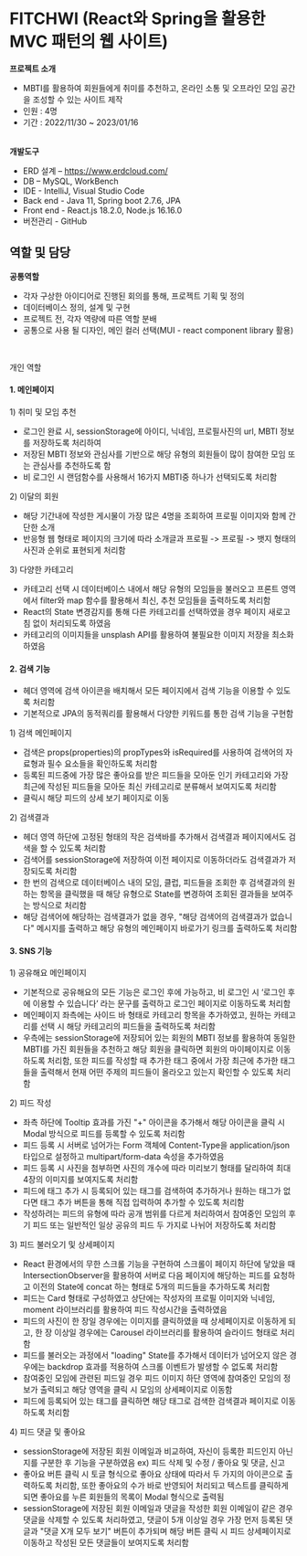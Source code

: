 # FITCHWI (React와 Spring을 활용한 MVC 패턴의 웹 사이트)

<b>프로젝트 소개</b>
    <ul>
        <li>MBTI를 활용하여 회원들에게 취미를 추천하고, 온라인 소통 및 오프라인 모임 공간을 조성할 수 있는 사이트 제작</li>
        <li>인원 : 4명</li>
        <li>기간 : 2022/11/30 ~ 2023/01/16</li>
    </ul>
<br/>
<b>개발도구</b>
    <ul>
        <li>ERD 설계 – https://www.erdcloud.com/</li>
        <li>DB – MySQL, WorkBench</li>
        <li>IDE - IntelliJ, Visual Studio Code</li>
        <li>Back end - Java 11, Spring boot 2.7.6, JPA</li>
        <li>Front end - React.js 18.2.0, Node.js 16.16.0</li>
        <li>버전관리 - GitHub</li>
    </ul>

<h2>역할 및 담당</h2>

<b>공통역할</b>

<ul>
 <li>각자 구상한 아이디어로 진행된 회의를 통해, 프로젝트 기획 및 정의</li>
 <li>데이터베이스 정의, 설계 및 구현</li>
 <li>프로젝트 전, 각자 역량에 따른 역할 분배</li>
 <li>공통으로 사용 될 디자인, 메인 컬러 선택(MUI - react component library 활용)</li>
</ul>
<br/>
<p>개인 역할</p>

<h4>1. 메인페이지</h4>

 <p>1) 취미 및 모임 추천</p>
 
<ul>
    <li>로그인 완료 시, sessionStorage에 아이디, 닉네임, 프로필사진의 url, MBTI 정보를 저장하도록 처리하여</li>
    <li>저장된 MBTI 정보와 관심사를 기반으로 해당 유형의 회원들이 많이 참여한 모임 또는 관심사를 추천하도록 함</li>
    <li>비 로그인 시 랜덤함수를 사용해서 16가지 MBTI중 하나가 선택되도록 처리함</li>
</ul>

 <o>2) 이달의 회원</o>
 
<ul>
    <li>해당 기간내에 작성한 게시물이 가장 많은 4명을 조회하여 프로필 이미지와 함께 간단한 소개</li>
    <li>반응형 웹 형태로 페이지의 크기에 따라 소개글과 프로필 -> 프로필 -> 뱃지 형태의 사진과 순위로 표현되게 처리함</li>
</ul>

<p>3) 다양한 카테고리</p>

<ul>
    <li>카테고리 선택 시 데이터베이스 내에서 해당 유형의 모임들을 불러오고 프론트 영역에서 filter와 map 함수를 활용해서 최신, 추천 모임들을 출력하도록 처리함</li>
    <li>React의 State 변경감지를 통해 다른 카테고리를 선택하였을 경우 페이지 새로고침 없이 처리되도록 하였음</li>
    <li>카테고리의 이미지들을 unsplash API를 활용하여 불필요한 이미지 저장을 최소화하였음</li>
</ul>

<h4>2. 검색 기능</h4>

<ul>
    <li>헤더 영역에 검색 아이콘을 배치해서 모든 페이지에서 검색 기능을 이용할 수 있도록 처리함</li>
    <li>기본적으로 JPA의 동적쿼리를 활용해서 다양한 키워드를 통한 검색 기능을 구현함</li>
</ul>

<p>1) 검색 메인페이지</p>
<ul>
    <li>검색은 props(properties)의 propTypes와 isRequired를 사용하여 검색어의 자료형과 필수 요소들을 확인하도록 처리함</li>
    <li>등록된 피드중에 가장 많은 좋아요를 받은 피드들을 모아둔 인기 카테고리와 가장 최근에 작성된 피드들을 모아둔 최신 카테고리로 분류해서 보여지도록 처리함</li>
    <li>클릭시 해당 피드의 상세 보기 페이지로 이동</li>
</ul>

<p>2) 검색결과</p>

<ul>
    <li>헤더 영역 하단에 고정된 형태의 작은 검색바를 추가해서 검색결과 페이지에서도 검색을 할 수 있도록 처리함</li>
    <li>검색어를 sessionStorage에 저장하여 이전 페이지로 이동하더라도 검색결과가 저장되도록 처리함</li>
    <li>한 번의 검색으로 데이터베이스 내의 모임, 클럽, 피드들을 조회한 후 검색결과의 원하는 항목을 클릭했을 때 해당 유형으로 State를 변경하여 조회된 결과들을 보여주는 방식으로 처리함</li>
    <li>해당 검색어에 해당하는 검색결과가 없을 경우, "해당 검색어의 검색결과가 없습니다" 메시지를 출력하고 해당 유형의 메인페이지 바로가기 링크를 출력하도록 처리함</li>
</ul>

<h4>3. SNS 기능</h4>

<p>1) 공유해요 메인페이지</p>

<ul>
    <li>기본적으로 공유해요의 모든 기능은 로그인 후에 가능하고, 비 로그인 시 ‘로그인 후에 이용할 수 있습니다’ 라는 문구를 출력하고 로그인 페이지로 이동하도록 처리함</li>
    <li>메인페이지 좌측에는 사이드 바 형태로 카테고리 항목을 추가하였고, 원하는 카테고리를 선택 시 해당 카테고리의 피드들을 출력하도록 처리함</li>
    <li>우측에는 sessionStorage에 저장되어 있는 회원의 MBTI 정보를 활용하여 동일한 MBTI를 가진 회원들을 추천하고 해당 회원을 클릭하면 회원의 마이페이지로 이동하도록 처리함, 또한 피드를 작성할 때 추가한 태그 중에서 가장 최근에 추가한 태그들을 출력해서 현재 어떤 주제의 피드들이 올라오고 있는지 확인할 수 있도록 처리함</li>
</ul>

<p>2) 피드 작성</p>

<ul>
    <li>좌측 하단에 Tooltip 효과를 가진 "+" 아이콘을 추가해서 해당 아이콘을 클릭 시 Modal 방식으로 피드를 등록할 수 있도록 처리함</li>
    <li>피드 등록 시 서버로 넘어가는 Form 객체에 Content-Type을 application/json 타입으로 설정하고 multipart/form-data 속성을 추가하였음</li>
    <li>피드 등록 시 사진을 첨부하면 사진의 개수에 따라 미리보기 형태를 달리하여 최대 4장의 이미지를 보여지도록 처리함</li>
    <li>피드에 태그 추가 시 등록되어 있는 태그를 검색하여 추가하거나 원하는 태그가 없다면 태그 추가 버튼을 통해 직접 입력하여 추가할 수 있도록 처리함</li>
    <li>작성하려는 피드의 유형에 따라 공개 범위를 다르게 처리하여서 참여중인 모임의 후기 피드 또는 일반적인 일상 공유의 피드 두 가지로 나뉘어 저장하도록 처리함</li>
</ul>

<p>3) 피드 불러오기 및 상세페이지</p>

<ul>
    <li>React 환경에서의 무한 스크롤 기능을 구현하여 스크롤이 페이지 하단에 닿았을 때 IntersectionObserver을 활용하여 서버로 다음 페이지에 해당하는 피드를 요청하고 이전의 State에 concat 하는 형태로 5개의 피드들을 추가하도록 처리함</li>
    <li>피드는 Card 형태로 구성하였고 상단에는 작성자의 프로필 이미지와 닉네임, moment 라이브러리를 활용하여 피드 작성시간을 출력하였음</li>
    <li>피드의 사진이 한 장일 경우에는 이미지를 클릭하였을 때 상세페이지로 이동하게 되고, 한 장 이상일 경우에는 Carousel 라이브러리를 활용하여 슬라이드 형태로 처리함</li>
    <li>피드를 불러오는 과정에서 "loading" State를 추가해서 데이터가 넘어오지 않은 경우에는 backdrop 효과를 적용하여 스크롤 이벤트가 발생할 수 없도록 처리함</li>
    <li>참여중인 모임에 관련된 피드일 경우 피드 이미지 하단 영역에 참여중인 모임의 정보가 출력되고 해당 영역을 클릭 시 모임의 상세페이지로 이동함</li>
    <li>피드에 등록되어 있는 태그를 클릭하면 해당 태그로 검색한 검색결과 페이지로 이동하도록 처리함</li>
</ul>

<p>4) 피드 댓글 및 좋아요</p>

<ul>
    <li>sessionStorage에 저장된 회원 이메일과 비교하여, 자신이 등록한 피드인지 아닌지를 구분한 후 기능을 구분하였음 ex) 피드 삭제 및 수정 / 좋아요 및 댓글, 신고</li>
    <li>좋아요 버튼 클릭 시 토글 형식으로 좋아요 상태에 따라서 두 가지의 아이콘으로 출력하도록 처리함, 또한 좋아요의 수가 바로 반영되어 처리되고 텍스트를 클릭하게 되면 좋아요를 누른 회원들의 목록이 Modal 형식으로 출력됨</li>
    <li>sessionStorage에 저장된 회원 이메일과 댓글을 작성한 회원 이메일이 같은 경우 댓글을 삭제할 수 있도록 처리하였고, 댓글이 5개 이상일 경우 가장 먼저 등록된 댓글과 "댓글 X개 모두 보기" 버튼이 추가되며 해당 버튼 클릭 시 피드 상세페이지로 이동하고 작성된 모든 댓글들이 보여지도록 처리함</li>
</ul>


